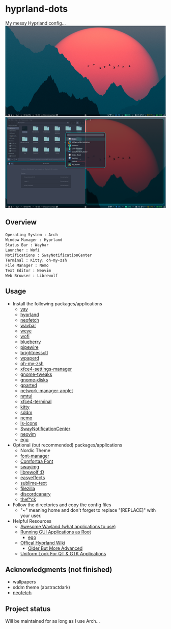 # hyprland-dots
My messy Hyprland config...
![Hyprland Desktop](/images/screenshot1.png "Desktop")
![What Workflow Might Look Like...](/images/screenshot2.png "Desktop with apps")
## Overview

    Operating System : Arch
    Window Manager : Hyprland
    Status Bar : Waybar
    Launcher : Wofi
    Notifications : SwayNotificationCenter
    Terminal : Kitty; oh-my-zsh
    File Manager : Nemo
    Text Editor : Neovim
    Web Browser : Librewolf
## Usage
- Install the following packages/applications
    - [yay](https://github.com/Jguer/yay)
    - [hyprland](https://wiki.hyprland.org/Getting-Started/Installation/)
    - [neofetch](https://archlinux.org/packages/community/any/neofetch/)
    - [waybar](https://archlinux.org/packages/community/x86_64/waybar/)
    - [weye](https://aur.archlinux.org/packages/weye)
    - [wofi](https://archlinux.org/packages/community/x86_64/wofi/)
    - [blueberry](https://archlinux.org/packages/community/any/blueberry/)
    - [pipewire](https://archlinux.org/packages/extra/x86_64/pipewire/)
    - [brightnessctl](https://aur.archlinux.org/packages/brightnessctl-git)
    - [wpaperd](https://aur.archlinux.org/packages/wpaperd)
    - [oh-my-zsh](https://ohmyz.sh/)
    - [xfce4-settings-manager](https://archlinux.org/packages/extra/x86_64/xfce4-settings/)
    - [gnome-tweaks](https://archlinux.org/packages/extra/any/gnome-tweaks/)
    - [gnome-disks](https://archlinux.org/packages/extra/x86_64/gnome-disk-utility/)
    - [gparted](https://archlinux.org/packages/extra/x86_64/gparted/)
    - [network-manager-applet](https://wiki.archlinux.org/title/NetworkManager)
    - [nmtui](https://wiki.archlinux.org/title/NetworkManager)
    - [xfce4-terminal](https://archlinux.org/packages/extra/x86_64/xfce4-terminal/)
    - [kitty](https://archlinux.org/packages/community/x86_64/kitty/)
    - [sddm](https://archlinux.org/packages/extra/x86_64/sddm/)
    - [nemo](https://archlinux.org/packages/community/x86_64/nemo/t)
    - [ls-icons](https://github.com/sebastiencs/ls-icons)
    - [SwayNotificationCenter](https://github.com/ErikReider/SwayNotificationCenter)
    - [neovim](https://archlinux.org/packages/community/x86_64/neovim/)
    - [ego](https://github.com/intgr/ego)
- Optional (but recommended) packages/applications
    - Nordic Theme
    - [font-manager](https://aur.archlinux.org/packages/font-manager-git)
    - [Comfortaa Font](https://fonts.google.com/specimen/Comfortaa)
    - [swayimg](https://github.com/artemsen/swayimg)
    - [librewolf :D](https://librewolf.net/installation/arch/)
    - [easyeffects](https://archlinux.org/packages/community/x86_64/easyeffects/)
    - [sublime-text](https://www.sublimetext.com/docs/linux_repositories.html)
    - [filezilla](https://archlinux.org/packages/community/x86_64/filezilla/)
    - [discordcanary](https://archlinux.org/packages/community/x86_64/discord-canary/)
    - [thef*ck](https://github.com/nvbn/thefuck)
- Follow the directories and copy the config files
    - "~" meaning home and don't forget to replace "[REPLACE]" with your user.
- Helpful Resources
    - [Awesome Wayland (what applications to use)](https://github.com/natpen/awesome-wayland)
    - [Running GUI Applications as Root](https://wiki.archlinux.org/title/Running_GUI_applications_as_root)
        - [ego](https://github.com/intgr/ego) 
    - [Offical Hyprland Wiki](https://wiki.hyprland.org/Configuring/Basic-Config/)
        - [Older But More Advanced](https://github.com/hyprwm/Hyprland/wiki/Advanced-config)
    - [Uniform Look For QT & GTK Applications](https://wiki.archlinux.org/title/Uniform_look_for_Qt_and_GTK_applications)

## Acknowledgments (not finished)
- wallpapers
- sddm theme (abstractdark)
- [neofetch](https://github.com/chick2d/neofetch-themes)

## Project status
Will be maintained for as long as I use Arch...
